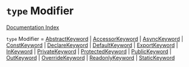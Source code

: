# `type` Modifier

[Documentation Index](../README.md)

`type` Modifier = [AbstractKeyword](../type.AbstractKeyword/README.md) | [AccessorKeyword](../type.AccessorKeyword/README.md) | [AsyncKeyword](../type.AsyncKeyword/README.md) | [ConstKeyword](../type.ConstKeyword/README.md) | [DeclareKeyword](../type.DeclareKeyword/README.md) | [DefaultKeyword](../type.DefaultKeyword/README.md) | [ExportKeyword](../type.ExportKeyword/README.md) | [InKeyword](../type.InKeyword/README.md) | [PrivateKeyword](../type.PrivateKeyword/README.md) | [ProtectedKeyword](../type.ProtectedKeyword/README.md) | [PublicKeyword](../type.PublicKeyword/README.md) | [OutKeyword](../type.OutKeyword/README.md) | [OverrideKeyword](../type.OverrideKeyword/README.md) | [ReadonlyKeyword](../type.ReadonlyKeyword/README.md) | [StaticKeyword](../type.StaticKeyword/README.md)